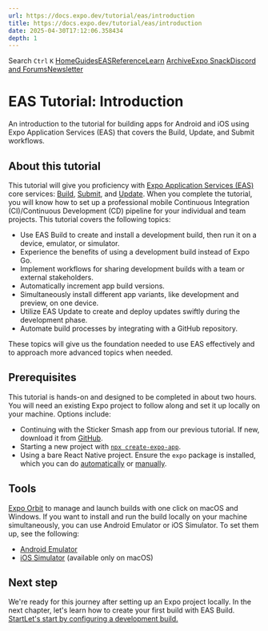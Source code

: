 ```yaml
---
url: https://docs.expo.dev/tutorial/eas/introduction
title: https://docs.expo.dev/tutorial/eas/introduction
date: 2025-04-30T17:12:06.358434
depth: 1
---
```


Search
`Ctrl` `K`
[Home](https://docs.expo.dev/)[Guides](https://docs.expo.dev/guides/overview)[EAS](https://docs.expo.dev/eas)[Reference](https://docs.expo.dev/versions/latest)[Learn](https://docs.expo.dev/tutorial/overview)
[Archive](https://docs.expo.dev/archive)[Expo Snack](https://snack.expo.dev)[Discord and Forums](https://chat.expo.dev)[Newsletter](https://expo.dev/mailing-list/signup)
# EAS Tutorial: Introduction
An introduction to the tutorial for building apps for Android and iOS using Expo Application Services (EAS) that covers the Build, Update, and Submit workflows.
## About this tutorial
This tutorial will give you proficiency with [Expo Application Services (EAS)](https://expo.dev/eas) core services: [Build](https://docs.expo.dev/build/introduction), [Submit](https://docs.expo.dev/submit/introduction), and [Update](https://docs.expo.dev/eas-update/introduction). When you complete the tutorial, you will know how to set up a professional mobile Continuous Integration (CI)/Continuous Development (CD) pipeline for your individual and team projects.
This tutorial covers the following topics:
  * Use EAS Build to create and install a development build, then run it on a device, emulator, or simulator.
  * Experience the benefits of using a development build instead of Expo Go.
  * Implement workflows for sharing development builds with a team or external stakeholders.
  * Automatically increment app build versions.
  * Simultaneously install different app variants, like development and preview, on one device.
  * Utilize EAS Update to create and deploy updates swiftly during the development phase.
  * Automate build processes by integrating with a GitHub repository.


These topics will give us the foundation needed to use EAS effectively and to approach more advanced topics when needed.
## Prerequisites
This tutorial is hands-on and designed to be completed in about two hours. You will need an existing Expo project to follow along and set it up locally on your machine. Options include:
  * Continuing with the Sticker Smash app from our previous tutorial. If new, download it from [GitHub](https://github.com/expo/examples/tree/master/stickersmash).
  * Starting a new project with [`npx create-expo-app`](https://docs.expo.dev/get-started/create-a-project).
  * Using a bare React Native project. Ensure the `expo` package is installed, which you can do [automatically](https://docs.expo.dev/bare/installing-expo-modules) or [manually](https://docs.expo.dev/bare/installing-expo-modules#manual-installation).


## Tools
[Expo Orbit](https://expo.dev/orbit) to manage and launch builds with one click on macOS and Windows.
If you want to install and run the build locally on your machine simultaneously, you can use Android Emulator or iOS Simulator. To set them up, see the following:
  * [Android Emulator](https://docs.expo.dev/workflow/android-studio-emulator)
  * [iOS Simulator](https://docs.expo.dev/workflow/ios-simulator) (available only on macOS)


## Next step
We're ready for this journey after setting up an Expo project locally. In the next chapter, let's learn how to create your first build with EAS Build.
[StartLet's start by configuring a development build.](https://docs.expo.dev/tutorial/eas/configure-development-build)

